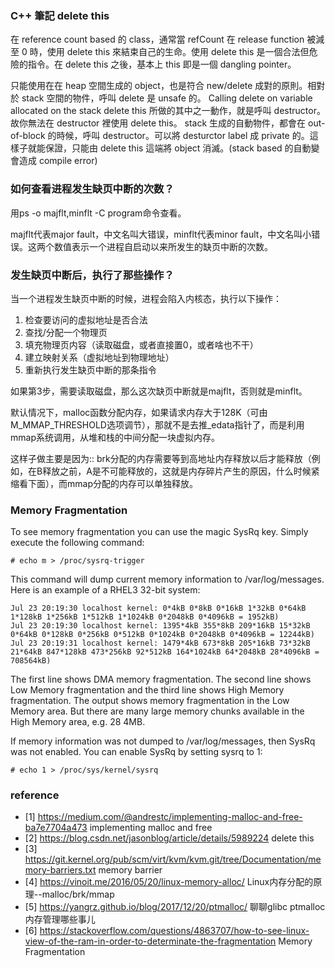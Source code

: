 


### C++ 筆記 delete this

在 reference count based 的 class，通常當 refCount 在 release function 被減至 0 時，使用 delete this 來結束自己的生命。使用 delete this 是一個合法但危險的指令。在 delete this 之後，基本上 this 即是一個 dangling pointer。

只能使用在在 heap 空間生成的 object，也是符合 new/delete 成對的原則。相對於 stack 空間的物件，呼叫 delete 是 unsafe 的。 Calling delete on variable allocated on the stack
delete this 所做的其中之一動作，就是呼叫 destructor。故你無法在 destructor 裡使用 delete this。
stack 生成的自動物件，都會在 out-of-block 的時候，呼叫 destructor。可以將 desturctor label 成 private 的。這樣子就能保證，只能由 delete this 這端將 object 消滅。(stack based 的自動變會造成 compile error)


### 如何查看进程发生缺页中断的次数？

用ps -o majflt,minflt -C program命令查看。

majflt代表major fault，中文名叫大错误，minflt代表minor fault，中文名叫小错误。这两个数值表示一个进程自启动以来所发生的缺页中断的次数。

### 发生缺页中断后，执行了那些操作？

当一个进程发生缺页中断的时候，进程会陷入内核态，执行以下操作：

1. 检查要访问的虚拟地址是否合法
2. 查找/分配一个物理页
3. 填充物理页内容（读取磁盘，或者直接置0，或者啥也不干）
4. 建立映射关系（虚拟地址到物理地址）
5. 重新执行发生缺页中断的那条指令

如果第3步，需要读取磁盘，那么这次缺页中断就是majflt，否则就是minflt。

默认情况下，malloc函数分配内存，如果请求内存大于128K（可由M_MMAP_THRESHOLD选项调节），那就不是去推_edata指针了，而是利用mmap系统调用，从堆和栈的中间分配一块虚拟内存。

这样子做主要是因为::
brk分配的内存需要等到高地址内存释放以后才能释放（例如，在B释放之前，A是不可能释放的，这就是内存碎片产生的原因，什么时候紧缩看下面），而mmap分配的内存可以单独释放。

### Memory Fragmentation

To see memory fragmentation you can use the magic SysRq key. Simply execute the following command:
```
# echo m > /proc/sysrq-trigger
```
This command will dump current memory information to /var/log/messages. Here is an example of a RHEL3 32-bit system:
```
Jul 23 20:19:30 localhost kernel: 0*4kB 0*8kB 0*16kB 1*32kB 0*64kB 1*128kB 1*256kB 1*512kB 1*1024kB 0*2048kB 0*4096kB = 1952kB)
Jul 23 20:19:30 localhost kernel: 1395*4kB 355*8kB 209*16kB 15*32kB 0*64kB 0*128kB 0*256kB 0*512kB 0*1024kB 0*2048kB 0*4096kB = 12244kB)
Jul 23 20:19:31 localhost kernel: 1479*4kB 673*8kB 205*16kB 73*32kB 21*64kB 847*128kB 473*256kB 92*512kB 164*1024kB 64*2048kB 28*4096kB = 708564kB)
```
The first line shows DMA memory fragmentation. The second line shows Low Memory fragmentation and the third line shows High Memory fragmentation. The output shows memory fragmentation in the Low Memory area. But there are many large memory chunks available in the High Memory area, e.g. 28 4MB.

If memory information was not dumped to /var/log/messages, then SysRq was not enabled. You can enable SysRq by setting sysrq to 1:

```
# echo 1 > /proc/sys/kernel/sysrq
```

### reference
* [1] https://medium.com/@andrestc/implementing-malloc-and-free-ba7e7704a473 implementing malloc and free
* [2] https://blog.csdn.net/jasonblog/article/details/5989224 delete this
* [3] https://git.kernel.org/pub/scm/virt/kvm/kvm.git/tree/Documentation/memory-barriers.txt memory barrier
* [4] https://vinoit.me/2016/05/20/linux-memory-alloc/ Linux内存分配的原理--malloc/brk/mmap
* [5] https://yangrz.github.io/blog/2017/12/20/ptmalloc/ 聊聊glibc ptmalloc内存管理哪些事儿
* [6] https://stackoverflow.com/questions/4863707/how-to-see-linux-view-of-the-ram-in-order-to-determinate-the-fragmentation Memory Fragmentation
